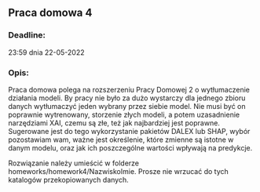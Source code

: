 ## Praca domowa 4

### Deadline: 
23:59 dnia 22-05-2022

### Opis: 
Praca domowa polega na rozszerzeniu Pracy Domowej 2 o wytłumaczenie działania modeli. By pracy nie było za dużo wystarczy dla jednego zbioru danych wytłumaczyć jeden wybrany przez siebie model. Nie musi być on poprawnie wytrenowany, storzenie złych modeli, a potem uzasadnienie narzędziami XAI, czemu są złe, też jak najbardziej jest poprawne. Sugerowane jest do tego wykorzystanie pakietów DALEX lub SHAP, wybór pozostawiam wam, ważne jest określenie, które zmienne są istotne w danym modelu, oraz jak ich poszczególne wartości wpływają na predykcje.  


Rozwiązanie należy umieścić w folderze homeworks/homework4/NazwiskoImie. Prosze nie wrzucać do tych katalogów przekopiowanych danych.

